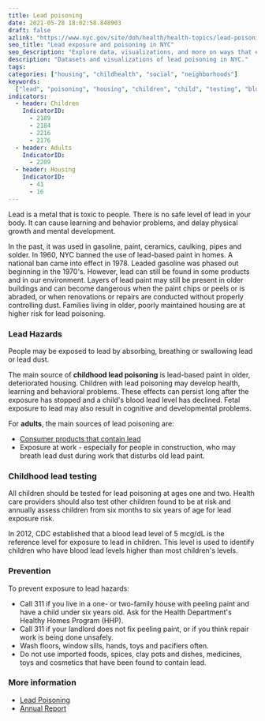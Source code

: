 ```yaml
---
title: Lead poisoning
date: 2021-05-28 18:02:58.848903
draft: false
azlink: "https://www.nyc.gov/site/doh/health/health-topics/lead-poisoning-prevention.page"
seo_title: "Lead exposure and poisoning in NYC"
seo_description: "Explore data, visualizations, and more on ways that environments shape health in New York City's neighborhoods."
description: "Datasets and visualizations of lead poisoning in NYC."
tags:
categories: ["housing", "childhealth", "social", "neighborhoods"]
keywords:
  ["lead", "poisoning", "housing", "children", "child", "testing", "blood"]
indicators:
  - header: Children
    IndicatorID:
      - 2189
      - 2184
      - 2216
      - 2176
  - header: Adults
    IndicatorID:
      - 2209
  - header: Housing
    IndicatorID:
      - 41
      - 16
---
```


Lead is a metal that is toxic to people. There is no safe level of lead in your body. It can cause learning and behavior problems, and delay physical growth and mental development.

In the past, it was used in gasoline, paint, ceramics, caulking, pipes and solder. In 1960, NYC banned the use of lead-based paint in homes. A national ban came into effect in 1978. Leaded gasoline was phased out beginning in the 1970's. However, lead can still be found in some products and in our environment. Layers of lead paint may still be present in older buildings and can become dangerous when the paint chips or peels or is abraded, or when renovations or repairs are conducted without properly controlling dust. Families living in older, poorly maintained housing are at higher risk for lead poisoning.

### Lead Hazards

People may be exposed to lead by absorbing, breathing or swallowing lead or lead dust.

The main source of **childhood lead poisoning** is lead-based paint in older, deteriorated housing. Children with lead poisoning may develop health, learning and behavioral problems. These effects can persist long after the exposure has stopped and a child's blood lead level has declined. Fetal exposure to lead may also result in cognitive and developmental problems.

For **adults**, the main sources of lead poisoning are:

- [Consumer products that contain lead](https://www1.nyc.gov/site/doh/health/health-topics/lead-poisoning-hazardous-consumer-products.page)
- Exposure at work - especially for people in construction, who may breath lead dust during work that disturbs old lead paint.

### Childhood lead testing

All children should be tested for lead poisoning at ages one and two. Health care providers should also test other children found to be at risk and annually assess children from six months to six years of age for lead exposure risk.

In 2012, CDC established that a blood lead level of 5 mcg/dL is the reference level for exposure to lead in children. This level is used to identify children who have blood lead levels higher than most children's levels.

### Prevention

To prevent exposure to lead hazards:

- Call 311 if you live in a one- or two-family house with peeling paint and have a child under six years old. Ask for the Health Department's Healthy Homes Program (HHP).
- Call 311 if your landlord does not fix peeling paint, or if you think repair work is being done unsafely.
- Wash floors, window sills, hands, toys and pacifiers often.
- Do not use imported foods, spices, clay pots and dishes, medicines, toys and cosmetics that have been found to contain lead.

### More information

- [Lead Poisoning](http://www1.nyc.gov/site/doh/health/health-topics/lead-poisoning-children-and-lead-poisoning.page)
- [Annual Report](https://www1.nyc.gov/site/doh/data/data-sets/lead-pubs.page)
